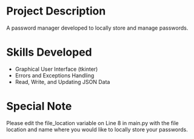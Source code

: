 # Project Description
A password manager developed to locally store and manage passwords.

# Skills Developed
- Graphical User Interface (tkinter)
- Errors and Exceptions Handling
- Read, Write, and Updating JSON Data

# Special Note
Please edit the file_location variable on Line 8 in main.py with the file location and name where you would like to locally store your passwords.
